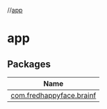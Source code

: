 //[app](index.md)

# app

## Packages

| Name |
|---|
| [com.fredhappyface.brainf](app/com.fredhappyface.brainf/index.md) |
